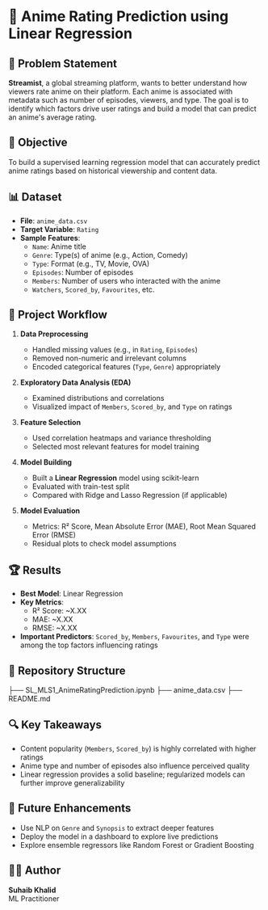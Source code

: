 # 🌟 Anime Rating Prediction using Linear Regression

## 📌 Problem Statement

**Streamist**, a global streaming platform, wants to better understand how viewers rate anime on their platform. Each anime is associated with metadata such as number of episodes, viewers, and type. The goal is to identify which factors drive user ratings and build a model that can predict an anime's average rating.

## 🎯 Objective

To build a supervised learning regression model that can accurately predict anime ratings based on historical viewership and content data.

## 📊 Dataset

- **File**: `anime_data.csv`
- **Target Variable**: `Rating`
- **Sample Features**:
  - `Name`: Anime title
  - `Genre`: Type(s) of anime (e.g., Action, Comedy)
  - `Type`: Format (e.g., TV, Movie, OVA)
  - `Episodes`: Number of episodes
  - `Members`: Number of users who interacted with the anime
  - `Watchers`, `Scored_by`, `Favourites`, etc.

## 🧪 Project Workflow

1. **Data Preprocessing**
   - Handled missing values (e.g., in `Rating`, `Episodes`)
   - Removed non-numeric and irrelevant columns
   - Encoded categorical features (`Type`, `Genre`) appropriately

2. **Exploratory Data Analysis (EDA)**
   - Examined distributions and correlations
   - Visualized impact of `Members`, `Scored_by`, and `Type` on ratings

3. **Feature Selection**
   - Used correlation heatmaps and variance thresholding
   - Selected most relevant features for model training

4. **Model Building**
   - Built a **Linear Regression** model using scikit-learn
   - Evaluated with train-test split
   - Compared with Ridge and Lasso Regression (if applicable)

5. **Model Evaluation**
   - Metrics: R² Score, Mean Absolute Error (MAE), Root Mean Squared Error (RMSE)
   - Residual plots to check model assumptions

## 🏆 Results

- **Best Model**: Linear Regression
- **Key Metrics**:
  - R² Score: ~X.XX
  - MAE: ~X.XX
  - RMSE: ~X.XX
- **Important Predictors**: `Scored_by`, `Members`, `Favourites`, and `Type` were among the top factors influencing ratings

## 📁 Repository Structure

├── SL_MLS1_AnimeRatingPrediction.ipynb
├── anime_data.csv
├── README.md


## 🔍 Key Takeaways

- Content popularity (`Members`, `Scored_by`) is highly correlated with higher ratings
- Anime type and number of episodes also influence perceived quality
- Linear regression provides a solid baseline; regularized models can further improve generalizability

## 🚀 Future Enhancements

- Use NLP on `Genre` and `Synopsis` to extract deeper features
- Deploy the model in a dashboard to explore live predictions
- Explore ensemble regressors like Random Forest or Gradient Boosting

## 👨‍💻 Author

**Suhaib Khalid**  
ML Practitioner
